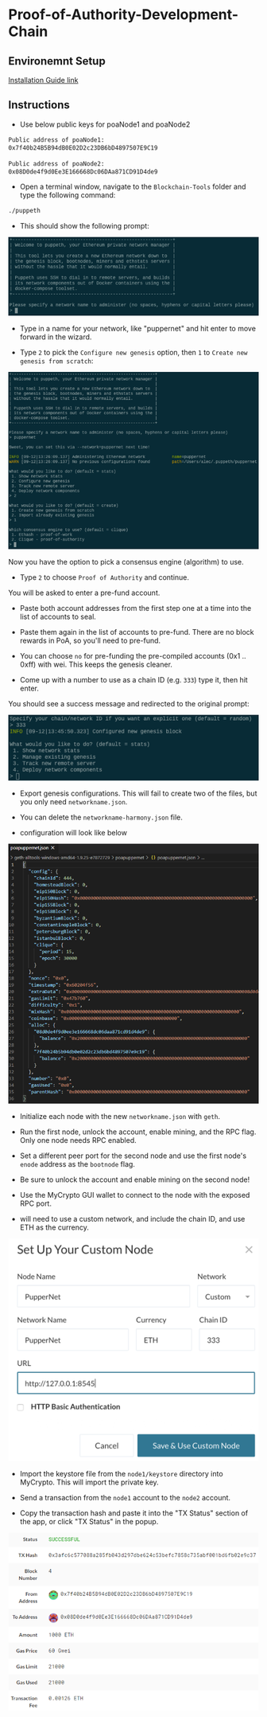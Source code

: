 # Proof-of-Authority-Development-Chain


## Environemnt Setup

[Installation Guide link](https://columbia.bootcampcontent.com/columbia-bootcamp/cu-nyc-fin-pt-09-2020-u-c/-/blob/master/18-Blockchain/Supplemental/blockchain-install-guide.md)

## Instructions

* Use below public keys for poaNode1 and poaNode2
```
Public address of poaNode1:   0x7f40b24B5B94dB0E02D2c23DB6bD4897507E9C19

Public address of poaNode2:   0x08D0de4f9d0Ee3E166668Dc06DAa871CD91D4de9

```

* Open a terminal window, navigate to the `Blockchain-Tools` folder and type the following command:

 ```bash
 ./puppeth
 ```

* This should show the following prompt:

![puppeth](Images/puppeth.png)

* Type in a name for your network, like "puppernet" and hit enter to move forward in the wizard.

* Type `2` to pick the `Configure new genesis` option, then `1` to `Create new genesis from scratch`:

![genesis](Images/puppeth-genesis.png)

Now you have the option to pick a consensus engine (algorithm) to use.

* Type `2` to choose `Proof of Authority` and continue.

You will be asked to enter a pre-fund account.

* Paste both account addresses from the first step one at a time into the list of accounts to seal.

* Paste them again in the list of accounts to pre-fund. There are no block rewards in PoA, so you'll need to pre-fund.

* You can choose `no` for pre-funding the pre-compiled accounts (0x1 .. 0xff) with wei. This keeps the genesis cleaner.

* Come up with a number to use as a chain ID (e.g. `333`) type it, then hit enter.

You should see a success message and redirected to the original prompt:

![success](Images/puppeth-success.png)

* Export genesis configurations. This will fail to create two of the files, but you only need `networkname.json`.

* You can delete the `networkname-harmony.json` file.

* configuration will look like below

![poapuppernet_configuration](Screenshots/poapuppernet_configuration.PNG)

* Initialize each node with the new `networkname.json` with `geth`.

* Run the first node, unlock the account, enable mining, and the RPC flag. Only one node needs RPC enabled.

* Set a different peer port for the second node and use the first node's `enode` address as the `bootnode` flag.

* Be sure to unlock the account and enable mining on the second node!

* Use the MyCrypto GUI wallet to connect to the node with the exposed RPC port.

* will need to use a custom network, and include the chain ID, and use ETH as the currency.

![custom-node](Images/custom-node.png)

* Import the keystore file from the `node1/keystore` directory into MyCrypto. This will import the private key.

* Send a transaction from the `node1` account to the `node2` account.

* Copy the transaction hash and paste it into the "TX Status" section of the app, or click "TX Status" in the popup.

![status](Screenshots/status.PNG)